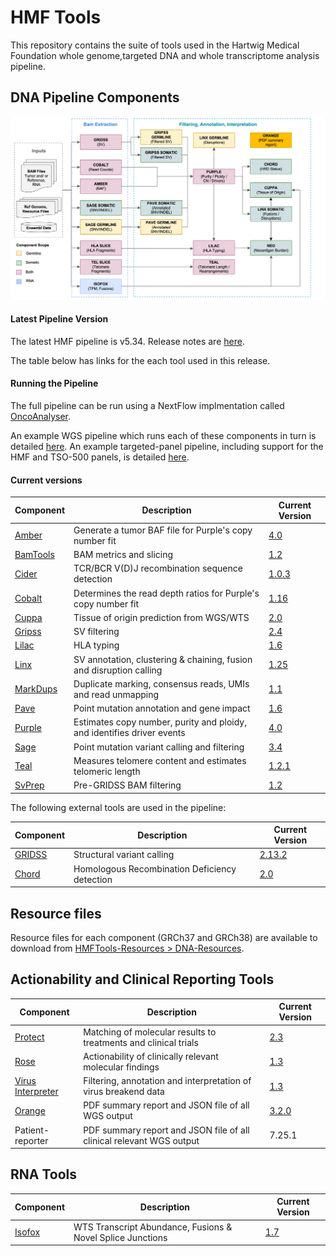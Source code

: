 # HMF Tools

This repository contains the suite of tools used in the Hartwig Medical Foundation whole genome,targeted DNA and whole transcriptome analysis pipeline.  

## DNA Pipeline Components

![HMF_Pipeline](./pipeline/hmf_tools_pipeline.png)

#### Latest Pipeline Version
The latest HMF pipeline is v5.34. Release notes are [here](https://github.com/hartwigmedical/hmftools/blob/master/pipeline/docs/PipelineReleaseNotes.v5.34.pdf).

The table below has links for the each tool used in this release. 

#### Running the Pipeline
The full pipeline can be run using a NextFlow implmentation called [OncoAnalyser](https://github.com/hartwigmedical/hmftools/blob/master/pipeline/README_ONCOANALYSER.md).

An example WGS pipeline which runs each of these components in turn is detailed [here](./pipeline/README_WGS.md).
An example targeted-panel pipeline, including support for the HMF and TSO-500 panels, is detailed [here](./pipeline/README_TARGETED.md).

#### Current versions
| Component                         | Description                                                            | Current Version                                                                 |
|-----------------------------------|------------------------------------------------------------------------|---------------------------------------------------------------------------------|
| [Amber](./amber/README.md)        | Generate a tumor BAF file for Purple's copy number fit                 | [4.0](https://github.com/hartwigmedical/hmftools/releases/tag/amber-v4.0)       |
| [BamTools](./bam-tools/README.md) | BAM metrics and slicing                                                | [1.2](https://github.com/hartwigmedical/hmftools/releases/tag/bam-tools-v1.2)   |
| [Cider](./cider/README.md)        | TCR/BCR V(D)J recombination sequence detection                         | [1.0.3](https://github.com/hartwigmedical/hmftools/releases/tag/cider-v0.8.0)   |
| [Cobalt](./cobalt/README.md)      | Determines the read depth ratios for Purple's copy number fit          | [1.16](https://github.com/hartwigmedical/hmftools/releases/tag/cobalt-v1.16)    |
| [Cuppa](./cuppa/README.md)        | Tissue of origin prediction from WGS/WTS                               | [2.0](https://github.com/hartwigmedical/hmftools/releases/tag/cuppa-v1.8.1)     |
| [Gripss](./gripss/README.md)      | SV filtering                                                           | [2.4](https://github.com/hartwigmedical/hmftools/releases/tag/gripss-v2.4)      |
| [Lilac](./lilac/README.md)        | HLA typing                                                             | [1.6](https://github.com/hartwigmedical/hmftools/releases/tag/lilac-v1.6)       |
| [Linx](./linx/README.md)          | SV annotation, clustering & chaining, fusion and disruption calling    | [1.25](https://github.com/hartwigmedical/hmftools/releases/tag/linx-v1.25)      |
| [MarkDups](./mark-dups/README.md) | Duplicate marking, consensus reads, UMIs and read unmapping            | [1.1](https://github.com/hartwigmedical/hmftools/releases/tag/mark-dups-v1.1.2) |
| [Pave](./pave/README.md)          | Point mutation annotation and gene impact                              | [1.6](https://github.com/hartwigmedical/hmftools/releases/tag/pave-v1.6)        |
| [Purple](./purple/README.md)      | Estimates copy number, purity and ploidy, and identifies driver events | [4.0](https://github.com/hartwigmedical/hmftools/releases/tag/purple-v4.0)      |
| [Sage](./sage/README.md)          | Point mutation variant calling and filtering                           | [3.4](https://github.com/hartwigmedical/hmftools/releases/tag/sage-v3.4)        |
| [Teal](./teal/README.md)          | Measures telomere content and estimates telomeric length               | [1.2.1](https://github.com/hartwigmedical/hmftools/releases/tag/teal-v1.2.1)    |
| [SvPrep](./sv-prep/README.md)     | Pre-GRIDSS BAM filtering                                               | [1.2](https://github.com/hartwigmedical/hmftools/releases/tag/sv-prep-v1.2.3)   |

The following external tools are used in the pipeline:

| Component                                        | Description                                   | Current Version                                                       |
|--------------------------------------------------|-----------------------------------------------|-----------------------------------------------------------------------|
| [GRIDSS](https://github.com/PapenfussLab/gridss) | Structural variant calling                    | [2.13.2](https://github.com/PapenfussLab/gridss/releases/tag/v2.13.2) |
| [Chord](https://github.com/UMCUGenetics/CHORD)   | Homologous Recombination Deficiency detection | [2.0](https://github.com/UMCUGenetics/CHORD/releases/tag/2.00)        |

## Resource files
Resource files for each component (GRCh37 and GRCh38) are available to download from [HMFTools-Resources > DNA-Resources](https://console.cloud.google.com/storage/browser/hmf-public/HMFtools-Resources/dna_pipeline/).


## Actionability and Clinical Reporting Tools

| Component                                                                          | Description                                                          | Current Version                                                                       |
|------------------------------------------------------------------------------------|----------------------------------------------------------------------|---------------------------------------------------------------------------------------|
| [Protect](https://github.com/hartwigmedical/oncoact/tree/master/protect/README.md) | Matching of molecular results to treatments and clinical trials      | [2.3](https://github.com/hartwigmedical/hmftools/releases/tag/protect-v2.3)           |
| [Rose](https://github.com/hartwigmedical/oncoact/tree/master/rose/README.md)       | Actionability of clinically relevant molecular findings              | [1.3](https://github.com/hartwigmedical/hmftools/releases/tag/rose-v1.3)              |
| [Virus Interpreter](./virus-interpreter/README.md)                                 | Filtering, annotation and interpretation of virus breakend data      | [1.3](https://github.com/hartwigmedical/hmftools/releases/tag/virus-interpreter-v1.2) |
| [Orange](./orange/README.md)                                                       | PDF summary report and JSON file of all WGS output                   | [3.2.0](https://github.com/hartwigmedical/hmftools/releases/tag/orange-v1.10)         |
| Patient-reporter                                                                   | PDF summary report and JSON file of all clinical relevant WGS output | 7.25.1                                                                                |

## RNA Tools

| Component                    | Description                                                | Current Version                                                              |
|------------------------------|------------------------------------------------------------|------------------------------------------------------------------------------|
| [Isofox](./isofox/README.md) | WTS Transcript Abundance, Fusions & Novel Splice Junctions | [1.7](https://github.com/hartwigmedical/hmftools/releases/tag/isofox-v1.7.1) |

